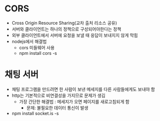 # CORS
* Cross Origin Resource Sharing(교차 출처 리소스 공유)
* 서버와 클라이언트는 하나의 정책으로 구성되어야한다는 정책
* 외부 클라이언트에서 서버에 요청을 보낼 때 응답이 보내지지 않게 막힘
* nodejs에서 해결법
  * cors 미들웨어 사용
  * npm install cors -s

# 채팅 서버
* 채팅 프로그램을 만드려면 한 사람이 보낸 메세지를 다른 사람들에게도 보내야 함
* http는 기본적으로 비연결성을 가지므로 문제가 생김
  * 가장 간단한 해결법 : 메세지가 오면 페이지를 새로고침되게 함
    * 문제: 불필요한 데이터 통신이 발생
* npm install socket.is -s